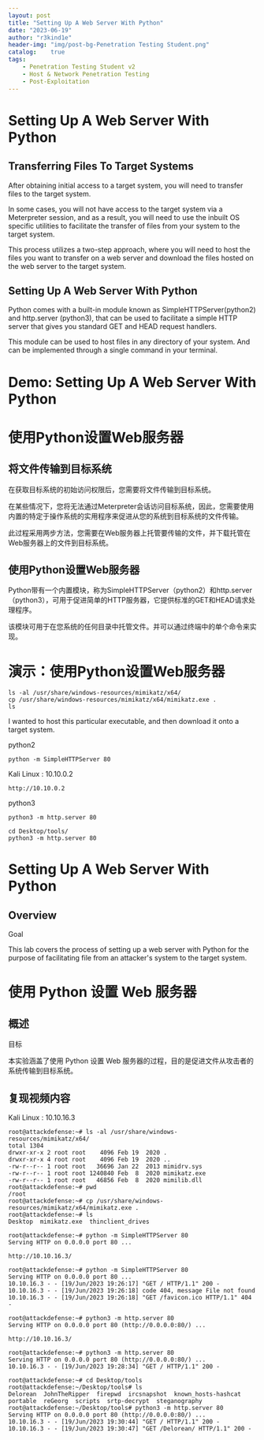 ```yaml
---
layout: post
title: "Setting Up A Web Server With Python"
date: "2023-06-19"
author: "r3kind1e"
header-img: "img/post-bg-Penetration Testing Student.png"
catalog:    true
tags: 
    - Penetration Testing Student v2
    - Host & Network Penetration Testing
    - Post-Exploitation
---
```


# Setting Up A Web Server With Python
## Transferring Files To Target Systems
After obtaining initial access to a target system, you will need to transfer files to the target system.

In some cases, you will not have access to the target system via a Meterpreter session, and as a result, you will need to use the inbuilt OS specific utilities to facilitate the transfer of files from your system to the target system.

This process utilizes a two-step approach, where you will need to host the files you want to transfer on a web server and download the files hosted on the web server to the target system.

## Setting Up A Web Server With Python
Python comes with a built-in module known as SimpleHTTPServer(python2) and http.server (python3), that can be used to facilitate a simple HTTP server that gives you standard GET and HEAD request handlers.

This module can be used to host files in any directory of your system. And can be implemented through a single command in your terminal.

# Demo: Setting Up A Web Server With Python

# 使用Python设置Web服务器
## 将文件传输到目标系统
在获取目标系统的初始访问权限后，您需要将文件传输到目标系统。

在某些情况下，您将无法通过Meterpreter会话访问目标系统，因此，您需要使用内置的特定于操作系统的实用程序来促进从您的系统到目标系统的文件传输。

此过程采用两步方法，您需要在Web服务器上托管要传输的文件，并下载托管在Web服务器上的文件到目标系统。

## 使用Python设置Web服务器
Python带有一个内置模块，称为SimpleHTTPServer（python2）和http.server（python3），可用于促进简单的HTTP服务器，它提供标准的GET和HEAD请求处理程序。

该模块可用于在您系统的任何目录中托管文件。并可以通过终端中的单个命令来实现。

# 演示：使用Python设置Web服务器

```
ls -al /usr/share/windows-resources/mimikatz/x64/
cp /usr/share/windows-resources/mimikatz/x64/mimikatz.exe .
ls
```

I wanted to host this particular executable, and then download it onto a target system.

python2

```
python -m SimpleHTTPServer 80
```

Kali Linux : 10.10.0.2

```
http://10.10.0.2
```

python3

```
python3 -m http.server 80
```

```
cd Desktop/tools/
python3 -m http.server 80
```

# Setting Up A Web Server With Python
## Overview
Goal

This lab covers the process of setting up a web server with Python for the purpose of facilitating file from an attacker's system to the target system.

# 使用 Python 设置 Web 服务器
## 概述
目标

本实验涵盖了使用 Python 设置 Web 服务器的过程，目的是促进文件从攻击者的系统传输到目标系统。

## 复现视频内容
Kali Linux : 10.10.16.3

```
root@attackdefense:~# ls -al /usr/share/windows-resources/mimikatz/x64/
total 1304
drwxr-xr-x 2 root root    4096 Feb 19  2020 .
drwxr-xr-x 4 root root    4096 Feb 19  2020 ..
-rw-r--r-- 1 root root   36696 Jan 22  2013 mimidrv.sys
-rw-r--r-- 1 root root 1240840 Feb  8  2020 mimikatz.exe
-rw-r--r-- 1 root root   46856 Feb  8  2020 mimilib.dll
root@attackdefense:~# pwd
/root
root@attackdefense:~# cp /usr/share/windows-resources/mimikatz/x64/mimikatz.exe .
root@attackdefense:~# ls
Desktop  mimikatz.exe  thinclient_drives
```

```
root@attackdefense:~# python -m SimpleHTTPServer 80
Serving HTTP on 0.0.0.0 port 80 ...
```

```
http://10.10.16.3/
```

```
root@attackdefense:~# python -m SimpleHTTPServer 80
Serving HTTP on 0.0.0.0 port 80 ...
10.10.16.3 - - [19/Jun/2023 19:26:17] "GET / HTTP/1.1" 200 -
10.10.16.3 - - [19/Jun/2023 19:26:18] code 404, message File not found
10.10.16.3 - - [19/Jun/2023 19:26:18] "GET /favicon.ico HTTP/1.1" 404 -
```

```
root@attackdefense:~# python3 -m http.server 80
Serving HTTP on 0.0.0.0 port 80 (http://0.0.0.0:80/) ...
```

```
http://10.10.16.3/
```

```
root@attackdefense:~# python3 -m http.server 80
Serving HTTP on 0.0.0.0 port 80 (http://0.0.0.0:80/) ...
10.10.16.3 - - [19/Jun/2023 19:28:34] "GET / HTTP/1.1" 200 -
```

```
root@attackdefense:~# cd Desktop/tools
root@attackdefense:~/Desktop/tools# ls
Delorean  JohnTheRipper  firepwd  ircsnapshot  known_hosts-hashcat  portable  reGeorg  scripts	srtp-decrypt  steganography
root@attackdefense:~/Desktop/tools# python3 -m http.server 80
Serving HTTP on 0.0.0.0 port 80 (http://0.0.0.0:80/) ...
10.10.16.3 - - [19/Jun/2023 19:30:44] "GET / HTTP/1.1" 200 -
10.10.16.3 - - [19/Jun/2023 19:30:47] "GET /Delorean/ HTTP/1.1" 200 -
```